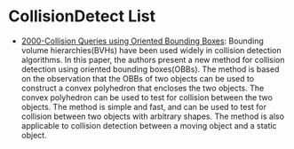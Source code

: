 # CollisionDetect List

- [2000-Collision Queries using Oriented Bounding Boxes](http://gamma.cs.unc.edu/users/gottschalk/main.pdf): Bounding volume hierarchies(BVHs) have been used widely in collision detection algorithms. In this paper, the authors present a new method for collision detection using oriented bounding boxes(OBBs). The method is based on the observation that the OBBs of two objects can be used to construct a convex polyhedron that encloses the two objects. The convex polyhedron can be used to test for collision between the two objects. The method is simple and fast, and can be used to test for collision between two objects with arbitrary shapes. The method is also applicable to collision detection between a moving object and a static object.
